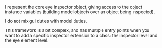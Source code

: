 I represent the core eye inspector object, giving access to the object instance variables (building model objects over an object being inspected).

I do not mix gui duties with model duties.

This framework is a bit complex, and has multiple entry points when you want to add a specific inspector extension to a class: the inspector level and the eye element level.